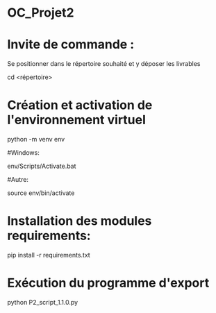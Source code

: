 # OC_Projet2

# Invite de commande : 
Se positionner dans le répertoire souhaité et y déposer les livrables

cd <répertoire>

# Création et activation de l'environnement virtuel
python -m venv env

#Windows:

env/Scripts/Activate.bat

#Autre:

source env/bin/activate
# Installation des modules requirements:
pip install -r requirements.txt
# Exécution du programme d'export
python P2_script_1.1.0.py


